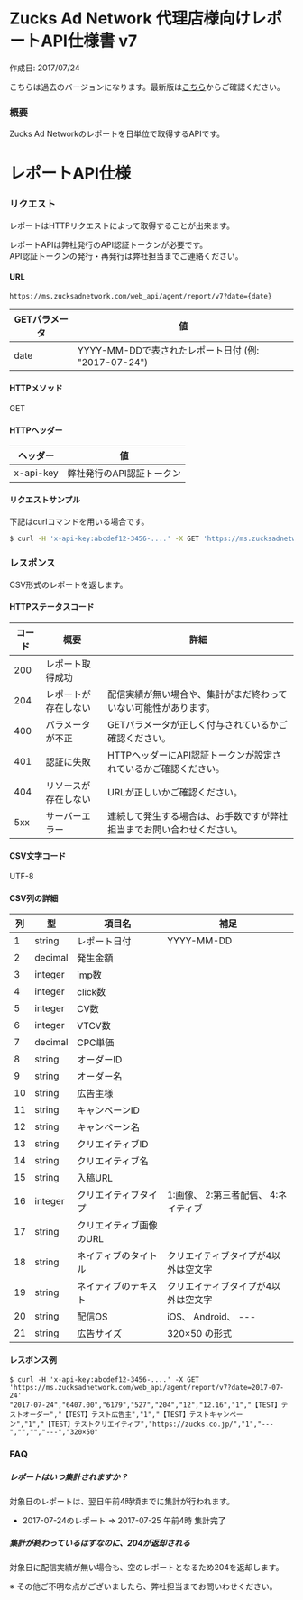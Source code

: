 # Zucks Ad Network 代理店様向けレポートAPI仕様書 v7

作成日: 2017/07/24

こちらは過去のバージョンになります。最新版は[こちら](../../)からご確認ください。

### 概要

Zucks Ad Networkのレポートを日単位で取得するAPIです。  


# レポートAPI仕様

### リクエスト

レポートはHTTPリクエストによって取得することが出来ます。

レポートAPIは弊社発行のAPI認証トークンが必要です。  
API認証トークンの発行・再発行は弊社担当までご連絡ください。

#### URL

```
https://ms.zucksadnetwork.com/web_api/agent/report/v7?date={date}
```

| GETパラメータ | 値 | 
| --- | --- |
| date | YYYY-MM-DDで表されたレポート日付 (例: "2017-07-24") |

#### HTTPメソッド

GET

#### HTTPヘッダー

| ヘッダー | 値 | 
| --- | --- |
| x-api-key | 弊社発行のAPI認証トークン |

#### リクエストサンプル

下記はcurlコマンドを用いる場合です。

``` sh
$ curl -H 'x-api-key:abcdef12-3456-....' -X GET 'https://ms.zucksadnetwork.com/web_api/agent/report/v7?date=2017-07-24'
```

### レスポンス

CSV形式のレポートを返します。  

#### HTTPステータスコード

| コード | 概要 | 詳細 |
| --- | ---- | ----- |
| 200 | レポート取得成功 | |
| 204 | レポートが存在しない | 配信実績が無い場合や、集計がまだ終わっていない可能性があります。 |
| 400 | パラメータが不正 | GETパラメータが正しく付与されているかご確認ください。 |
| 401 | 認証に失敗 | HTTPヘッダーにAPI認証トークンが設定されているかご確認ください。 |
| 404 | リソースが存在しない | URLが正しいかご確認ください。 |
| 5xx | サーバーエラー | 連続して発生する場合は、お手数ですが弊社担当までお問い合わせください。 |

#### CSV文字コード

UTF-8

#### CSV列の詳細

| 列 | 型 | 項目名 | 補足 |
| --- | --- | --- | --- |
| 1 | string | レポート日付 | YYYY-MM-DD |
| 2 | decimal | 発生金額 | |
| 3 | integer | imp数 | |
| 4 | integer | click数 | |
| 5 | integer | CV数 | |
| 6 | integer | VTCV数 | |
| 7 | decimal | CPC単価 | |
| 8 | string | オーダーID | |
| 9 | string | オーダー名 | |
| 10 | string | 広告主様 | |
| 11 | string | キャンペーンID | |
| 12 | string | キャンペーン名 | |
| 13 | string | クリエイティブID | |
| 14 | string | クリエイティブ名 | |
| 15 | string | 入稿URL | |
| 16 | integer | クリエイティブタイプ | 1:画像、 2:第三者配信、 4:ネイティブ |
| 17 | string | クリエイティブ画像のURL | |
| 18 | string | ネイティブのタイトル | クリエイティブタイプが4以外は空文字 |
| 19 | string | ネイティブのテキスト | クリエイティブタイプが4以外は空文字 |
| 20 | string | 配信OS | iOS、 Android、 --- |
| 21 | string | 広告サイズ | 320×50 の形式 |

#### レスポンス例

```
$ curl -H 'x-api-key:abcdef12-3456-....' -X GET 'https://ms.zucksadnetwork.com/web_api/agent/report/v7?date=2017-07-24'
"2017-07-24","6407.00","6179","527","204","12","12.16","1","【TEST】テストオーダー","【TEST】テスト広告主","1","【TEST】テストキャンペーン","1","【TEST】テストクリエイティブ","https://zucks.co.jp/","1","---","","","---","320×50"
```

### FAQ

##### レポートはいつ集計されますか？

対象日のレポートは、翌日午前4時頃までに集計が行われます。

* 2017-07-24のレポート => 2017-07-25 午前4時 集計完了

##### 集計が終わっているはずなのに、204が返却される

対象日に配信実績が無い場合も、空のレポートとなるため204を返却します。

※ その他ご不明な点がございましたら、弊社担当までお問いわせください。
